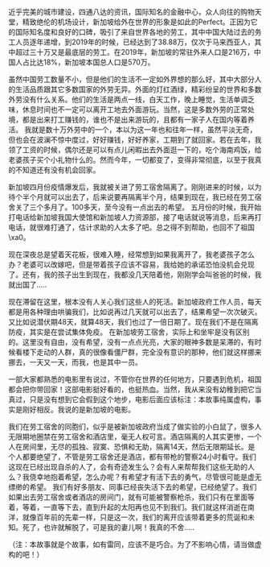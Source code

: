 

近乎完美的城市建设，四通八达的资讯，国际知名的金融中心，众人向往的购物天堂，精致绝伦的机场设计，新加坡给外在世界的形象是如此的Perfect。正因为它的国际知名度和良好的口碑，吸引了来自世界各地的劳工，其中中国大陆过去的务工人员逐年递增，到2019年的时候，已经达到了38.88万，仅次于马来西亚人，其中超过三十万又是最底层的劳工。在2019年，新加坡的常驻外来人口是216万，中国人占比达18%，新加坡本国总人口是570万。

虽然中国劳工数量不小，但是他们的生活不一定如外界想的那么好，其中大部分人的生活品质跟其它多数国家的外劳无异。外面的灯红酒绿，精彩纷呈的世界和多数外劳没有什么关系。他们的生活是两点一线，白天工作，晚上睡觉，生活单调乏味，休息时间也不一定可以离开工地去外面游玩。当然，这是多数外劳的正常处境，都是出来打工赚钱的，谁也不是出来游玩的，且都有一家子人在国内等着养活。 我就是数十万外劳中的一个，本以为这一年也和往年一样，虽然平淡无奇，但也会在波澜不惊中度过，好好赚钱，好好养家，工期到了就回家。若在去年，我领了工资的时候，偶尔还是可以有点儿闲暇出去外面逛一下的，吃个海南鸡饭，给老婆孩子买个小礼物什么的。然而今年，一切都变了，变得非常彻底，以至于我真的不知道还有没有机会回家。

新加坡四月份疫情爆发后，我就被关进了劳工宿舍隔离了。刚刚进来的时候，以为待个半个月就可以出去了，后来说要再隔离半个月，结果到现在，我已经在劳工宿舍关了三个多月了。100多天，至今没有一点出去的希望。 五月份的时候，我开始打电话给新加坡我国大使馆和新加坡人力资源部，接了电话就说等消息，后来再打电话，就很难打通了，估计求助的人太多了吧。总之得不到帮助，也回不了祖国\xa0。

现在深夜总是望着天花板，很难入睡，经常想到如果我离开了，我老婆孩子怎么办？老婆可以改嫁吧，但是带着孩子应该不容易，我给她的承诺恐怕没机会兑现了。还有，我的孩子出生到现在，我都没几天陪着他，刚刚学会叫爸爸的时候，我就出国了&#8230;..

现在滞留在这里，根本没有人关心我们这些人的死活。新加坡政府工作人员，每天都是用各种理由哄骗我们，比如说再过几天就可以出去了，结果希望一次次破灭。又比如说潜伏期48天，就算48天，我们也过了一倍日期了。现在我们不是在隔离防疫，其实是在尝试集体免疫。 在新加坡劳工宿舍，实际上和坐牢是没有区别的。这里没有自由，没有希望，没有一点点光亮，大家的眼神多数是呆滞的，有时候看楼下走动的人群，真的很像看僵尸群，完全没有意识的那种，他们就这样挪来挪去，一天又一天，而我，也是其中一员。

一部大家都熟悉的电影里有说过，不管你在世界的任何地方，只要遇到危机，祖国都会把你带回家！这部电影挺好看的，也挺热血。当然，我从来没有幼稚到把它当真过，只是没有想到它会假到这个地步，电影后面应该标注：本故事纯属虚构，事实是刚好相反。我说的是新加坡的电影。

我们在劳工宿舍的同胞们，似乎是被新加坡政府当成了做实验的小白鼠了，很多人无限期地圈禁在劳工宿舍和酒店里，毫无人权可言。酒店隔离的人其实更惨，一个人在房间里，无尽的孤独、寂寞、恐惧和无助，隔离14天，然后无限期延长。是个人都要绝望了，不管是劳工宿舍还是酒店，都有带枪的警察24小时看守。我们这现在已经出现自杀的人了，会有奇迹发生么？会有人来帮帮我们这些无助的人么？我侥幸地抱着希望，怎么办呢？有希望才有活下去的勇气，尽管很可能是虚无缥缈的希望。 我们有好多朋友、同事已经丧失活下去的希望，已经绝望了。我们如果出去劳工宿舍或者酒店的房间门，就有可能被警察枪杀，我们只有在里面等着，等着，一直等下去，直到升起的太阳再也见不到我们。我们就这样消逝在南洋，就像百年前的先辈一样，只是这一次，我们的离开应该带着更多的荒诞和未知。死了，也许就解脱了，可是我的妻儿啊！我真的不舍…..

（注：本故事就是个故事，如有雷同，应该不是巧合。为了不影响心情，请当做虚构的吧！） 
